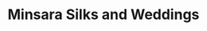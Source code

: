 ---
title: "Minsara Silks and Weddings"
url: /kozhikode/minsara-silks-and-weddings/
shop: Kleidung
---